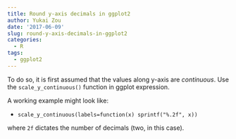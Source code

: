 ```yaml
---
title: Round y-axis decimals in ggplot2
author: Yukai Zou
date: '2017-06-09'
slug: round-y-axis-decimals-in-ggplot2
categories:
  - R
tags:
  - ggplot2
---
```


To do so, it is first assumed that the values along y-axis are _continuous_. Use the `scale_y_continuous()` function in ggplot expression.

A working example might look like:

- `scale_y_continuous(labels=function(x) sprintf("%.2f", x))`

where `2f` dictates the number of decimals (two, in this case).
